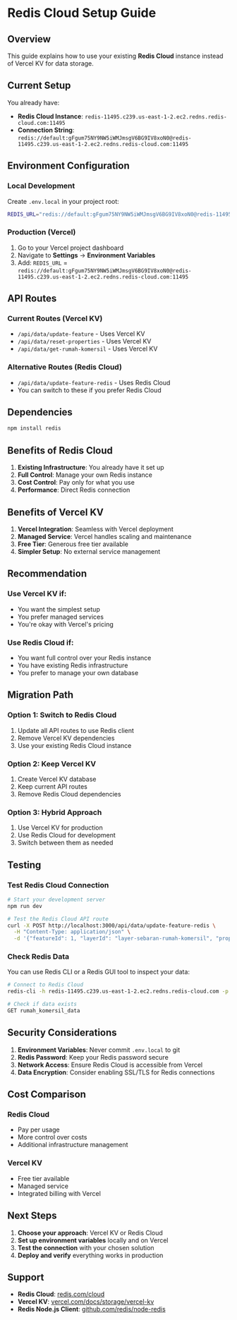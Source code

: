 # Redis Cloud Setup Guide

## Overview

This guide explains how to use your existing **Redis Cloud** instance instead of Vercel KV for data storage.

## Current Setup

You already have:
- **Redis Cloud Instance**: `redis-11495.c239.us-east-1-2.ec2.redns.redis-cloud.com:11495`
- **Connection String**: `redis://default:gFgum75NY9NW5iWMJmsgV6BG9IV8xoN0@redis-11495.c239.us-east-1-2.ec2.redns.redis-cloud.com:11495`

## Environment Configuration

### Local Development

Create `.env.local` in your project root:

```bash
REDIS_URL="redis://default:gFgum75NY9NW5iWMJmsgV6BG9IV8xoN0@redis-11495.c239.us-east-1-2.ec2.redns.redis-cloud.com:11495"
```

### Production (Vercel)

1. Go to your Vercel project dashboard
2. Navigate to **Settings** → **Environment Variables**
3. Add: `REDIS_URL` = `redis://default:gFgum75NY9NW5iWMJmsgV6BG9IV8xoN0@redis-11495.c239.us-east-1-2.ec2.redns.redis-cloud.com:11495`

## API Routes

### Current Routes (Vercel KV)
- `/api/data/update-feature` - Uses Vercel KV
- `/api/data/reset-properties` - Uses Vercel KV
- `/api/data/get-rumah-komersil` - Uses Vercel KV

### Alternative Routes (Redis Cloud)
- `/api/data/update-feature-redis` - Uses Redis Cloud
- You can switch to these if you prefer Redis Cloud

## Dependencies

```bash
npm install redis
```

## Benefits of Redis Cloud

1. **Existing Infrastructure**: You already have it set up
2. **Full Control**: Manage your own Redis instance
3. **Cost Control**: Pay only for what you use
4. **Performance**: Direct Redis connection

## Benefits of Vercel KV

1. **Vercel Integration**: Seamless with Vercel deployment
2. **Managed Service**: Vercel handles scaling and maintenance
3. **Free Tier**: Generous free tier available
4. **Simpler Setup**: No external service management

## Recommendation

### Use Vercel KV if:
- You want the simplest setup
- You prefer managed services
- You're okay with Vercel's pricing

### Use Redis Cloud if:
- You want full control over your Redis instance
- You have existing Redis infrastructure
- You prefer to manage your own database

## Migration Path

### Option 1: Switch to Redis Cloud
1. Update all API routes to use Redis client
2. Remove Vercel KV dependencies
3. Use your existing Redis Cloud instance

### Option 2: Keep Vercel KV
1. Create Vercel KV database
2. Keep current API routes
3. Remove Redis Cloud dependencies

### Option 3: Hybrid Approach
1. Use Vercel KV for production
2. Use Redis Cloud for development
3. Switch between them as needed

## Testing

### Test Redis Cloud Connection

```bash
# Start your development server
npm run dev

# Test the Redis Cloud API route
curl -X POST http://localhost:3000/api/data/update-feature-redis \
  -H "Content-Type: application/json" \
  -d '{"featureId": 1, "layerId": "layer-sebaran-rumah-komersil", "properties": {"test": "value"}}'
```

### Check Redis Data

You can use Redis CLI or a Redis GUI tool to inspect your data:

```bash
# Connect to Redis Cloud
redis-cli -h redis-11495.c239.us-east-1-2.ec2.redns.redis-cloud.com -p 11495 -a gFgum75NY9NW5iWMJmsgV6BG9IV8xoN0

# Check if data exists
GET rumah_komersil_data
```

## Security Considerations

1. **Environment Variables**: Never commit `.env.local` to git
2. **Redis Password**: Keep your Redis password secure
3. **Network Access**: Ensure Redis Cloud is accessible from Vercel
4. **Data Encryption**: Consider enabling SSL/TLS for Redis connections

## Cost Comparison

### Redis Cloud
- Pay per usage
- More control over costs
- Additional infrastructure management

### Vercel KV
- Free tier available
- Managed service
- Integrated billing with Vercel

## Next Steps

1. **Choose your approach**: Vercel KV or Redis Cloud
2. **Set up environment variables** locally and on Vercel
3. **Test the connection** with your chosen solution
4. **Deploy and verify** everything works in production

## Support

- **Redis Cloud**: [redis.com/cloud](https://redis.com/cloud)
- **Vercel KV**: [vercel.com/docs/storage/vercel-kv](https://vercel.com/docs/storage/vercel-kv)
- **Redis Node.js Client**: [github.com/redis/node-redis](https://github.com/redis/node-redis)
